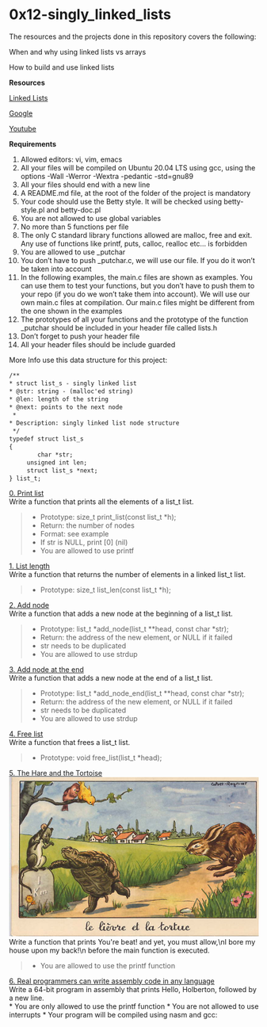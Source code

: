 # **0x12-singly_linked_lists**

The resources and the projects done in this repository covers the following:

When and why using linked lists vs arrays

How to build and use linked lists

**Resources**

[Linked Lists](https://intranet.alxswe.com/rltoken/joxg32-tt4lUh8Afgst8tA)

[Google](https://intranet.alxswe.com/rltoken/USaZbNdfcuIFII-K2YPsKQ)

[Youtube](https://intranet.alxswe.com/rltoken/epKUCIcoA6XaN1T3Vtr_9w)

**Requirements**
1. Allowed editors: vi, vim, emacs
2. All your files will be compiled on Ubuntu 20.04 LTS using gcc, using the options -Wall -Werror -Wextra -pedantic -std=gnu89
3. All your files should end with a new line
4. A README.md file, at the root of the folder of the project is mandatory
5. Your code should use the Betty style. It will be checked using betty-style.pl and betty-doc.pl
6. You are not allowed to use global variables
7. No more than 5 functions per file
8. The only C standard library functions allowed are malloc, free and exit. Any use of functions like printf, puts, calloc, realloc etc… is forbidden
9. You are allowed to use _putchar
10. You don’t have to push _putchar.c, we will use our file. If you do it won’t be taken into account
11. In the following examples, the main.c files are shown as examples. You can use them to test your functions, but you don’t have to push them to your repo (if you do we won’t take them into account). We will use our own main.c files at compilation. Our main.c files might be different from the one shown in the examples
12. The prototypes of all your functions and the prototype of the function _putchar should be included in your header file called lists.h
13. Don’t forget to push your header file
14. All your header files should be include guarded

More Info
use this data structure for this project:


	/**
 	* struct list_s - singly linked list
 	* @str: string - (malloc'ed string)
 	* @len: length of the string
 	* @next: points to the next node
	 *
 	* Description: singly linked list node structure
	 */
	typedef struct list_s
	{
    		char *str;
   		 unsigned int len;
   		 struct list_s *next;
	} list_t;


[0. Print list](./0-print_list.c)<br>
Write a function that prints all the elements of a list_t list.<br>
> * Prototype: size_t print_list(const list_t *h);<br>
> * Return: the number of nodes<br>
> * Format: see example<br>
> * If str is NULL, print [0] (nil)<br>
> * You are allowed to use printf


[1. List length](./1-list_len.c)<br>
Write a function that returns the number of elements in a linked list_t list.<br>
> * Prototype: size_t list_len(const list_t *h);


[2. Add node](./2-add_node.c)<br>
Write a function that adds a new node at the beginning of a list_t list.<br>
> * Prototype: list_t *add_node(list_t **head, const char *str);<br>
> * Return: the address of the new element, or NULL if it failed
> * str needs to be duplicated
> * You are allowed to use strdup


[3. Add node at the end](./3-add_node_end.c)<br>
Write a function that adds a new node at the end of a list_t list.
> * Prototype: list_t *add_node_end(list_t **head, const char *str);
> * Return: the address of the new element, or NULL if it failed
> * str needs to be duplicated
> * You are allowed to use strdup


[4. Free list](./4-free_list.c)<br>
Write a function that frees a list_t list.
> * Prototype: void free_list(list_t *head);


[5. The Hare and the Tortoise](./100-first.c)<br>
![image](./test_files/task.jpg)
Write a function that prints You're beat! and yet, you must allow,\nI bore my house upon my back!\n before the main function is executed.
> * You are allowed to use the printf function


[6. Real programmers can write assembly code in any language](./101-hello_holberton.asm)<br>
Write a 64-bit program in assembly that prints Hello, Holberton, followed by a new line.<br>
	* You are only allowed to use the printf function
	* You are not allowed to use interrupts
	* Your program will be compiled using nasm and gcc:

